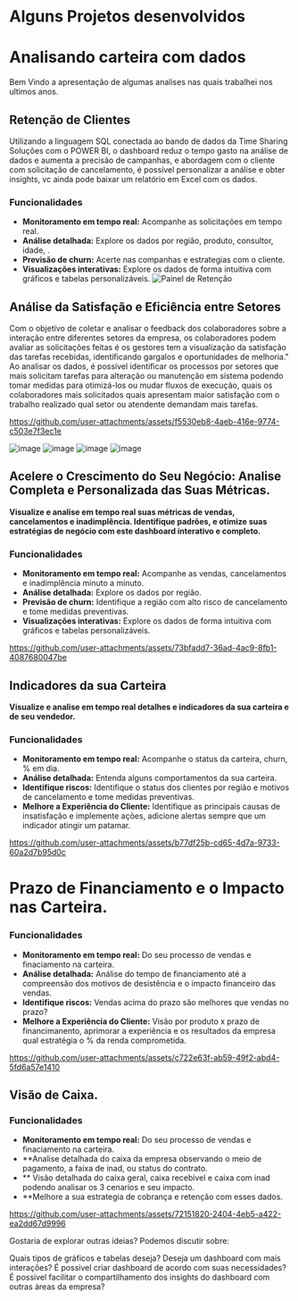 # Alguns Projetos desenvolvidos
# Analisando carteira com dados

Bem Vindo a apresentação de algumas analises nas quais trabalhei nos ultimos anos.

## Retenção de Clientes
Utilizando a linguagem SQL conectada ao bando de dados da Time Sharing Soluções com o POWER BI, o dashboard reduz o tempo gasto na análise de dados e aumenta a precisão de campanhas, e abordagem com o cliente com solicitação de cancelamento, é possível personalizar a análise e obter insights, vc ainda pode baixar um relatório em Excel com os dados.
### Funcionalidades
* **Monitoramento em tempo real:** Acompanhe as solicitações em tempo real.
* **Análise detalhada:** Explore os dados por região, produto, consultor, idade, .
* **Previsão de churn:** Acerte nas companhas e estrategias com o cliente.
* **Visualizações interativas:** Explore os dados de forma intuitiva com gráficos e tabelas personalizáveis.
![Painel de Retenção](https://github.com/user-attachments/assets/60e7d417-cf31-4a76-99ae-a182ad51fb8f)



## Análise da Satisfação e Eficiência entre Setores
   Com o objetivo de coletar e analisar o feedback dos colaboradores sobre a interação entre diferentes setores da empresa, os colaboradores podem avaliar as solicitações feitas é os gestores tem a visualização da satisfação das tarefas recebidas, identificando gargalos e oportunidades de melhoria."
   Ao analisar os dados, é possível identificar os processos por setores que mais solicitam tarefas para alteração ou manutenção em sistema podendo tomar medidas para otimizá-los ou mudar fluxos de execução, quais os colaboradores mais solicitados quais apresentam maior satisfação com o trabalho realizado qual setor ou atendente demandam mais tarefas.
   



https://github.com/user-attachments/assets/f5530eb8-4aeb-416e-9774-c503e7f3ec1e

![image](https://github.com/user-attachments/assets/81b2b166-be23-454b-a0ab-b6cd1c012bdf)
![image](https://github.com/user-attachments/assets/468c295f-0e5e-48d9-9a74-ed29db9c96fe)
![image](https://github.com/user-attachments/assets/f235b47e-83a9-4229-a090-d46a9b1fdc88)
![image](https://github.com/user-attachments/assets/9c5aa762-fdbf-4bc4-9a1a-bd61ff299104)




## Acelere o Crescimento do Seu Negócio: Analise Completa e Personalizada das Suas Métricas.   

**Visualize e analise em tempo real suas métricas de vendas, cancelamentos e inadimplência. Identifique padrões, e otimize suas estratégias de negócio com este dashboard interativo e completo.**

### Funcionalidades
* **Monitoramento em tempo real:** Acompanhe as vendas, cancelamentos e inadimplência minuto a minuto.
* **Análise detalhada:** Explore os dados por região.
* **Previsão de churn:** Identifique a região com alto risco de cancelamento e tome medidas preventivas.
* **Visualizações interativas:** Explore os dados de forma intuitiva com gráficos e tabelas personalizáveis.

https://github.com/user-attachments/assets/73bfadd7-36ad-4ac9-8fb1-4087680047be

## Indicadores da sua Carteira

**Visualize e analise em tempo real detalhes e indicadores da sua carteira e de seu vendedor.**

### Funcionalidades
* **Monitoramento em tempo real:** Acompanhe o status da carteira, churn, % em dia.
* **Análise detalhada:** Entenda alguns comportamentos da sua carteira.
* **Identifique riscos:** Identifique o status dos clientes por região e motivos de cancelamento e tome medidas preventivas.
* **Melhore a Experiência do Cliente:** Identifique as principais causas de insatisfação e implemente ações, adicione alertas sempre que um indicador atingir um patamar.


https://github.com/user-attachments/assets/b77df25b-cd65-4d7a-9733-60a2d7b95d0c


# Prazo de Financiamento e o Impacto nas Carteira.
### Funcionalidades

* **Monitoramento em tempo real:** Do seu processo de vendas e finaciamento na carteira.
* **Análise detalhada:**  Análise do tempo de financiamento até a compreensão dos motivos de desistência e o impacto financeiro das vendas.
* **Identifique riscos:** Vendas acima do prazo são melhores que vendas no prazo? 
* **Melhore a Experiência do Cliente:** Visão por produto x prazo de financimanento, aprimorar a experiência e os resultados da empresa qual estratégia o % da renda comprometida.

https://github.com/user-attachments/assets/c722e63f-ab59-49f2-abd4-5fd6a57e1410

## Visão de Caixa.
### Funcionalidades
* **Monitoramento em tempo real:** Do seu processo de vendas e finaciamento na carteira.
* **Analise detalhada do caixa da empresa observando o meio de pagamento, a faixa de inad, ou status do contrato.
* ** Visão detalhada do caixa geral, caixa recebivel e caixa com inad podendo analisar os 3 cenarios e seu impacto.
* **Melhore a sua estrategia de cobrança e retenção com esses dados.


https://github.com/user-attachments/assets/72151820-2404-4eb5-a422-ea2dd67d9996

Gostaria de explorar outras ideias? Podemos discutir sobre:

Quais tipos de gráficos e tabelas deseja?
Deseja um dashboard com  mais interações?
É possivel criar dashboard de acordo com suas necessidades?
É possivel facilitar o compartilhamento dos insights do dashboard com outras áreas da empresa?
